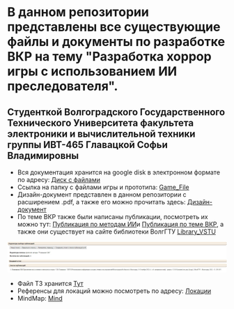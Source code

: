 # В данном репозитории представлены все существующие файлы и документы по разработке ВКР на тему "Разработка хоррор игры с использованием ИИ преследователя". 
## Cтуденткой Волгоградского Государственного Технического Университета факультета электроники и вычислительной техники группы ИВТ-465 Главацкой Софьи Владимировны
+ Вся документация хранится на google disk в электронном формате по адресу: [Диск с файлами](https://drive.google.com/drive/folders/1M2DxSfArPNMR7Jf72ocKCYPD0tzLARwo?usp=share_link)
+ Ссылка на папку с файлами игры и прототипа: [Game_File](https://drive.google.com/drive/folders/1WjGYKQFWpgV5GWJhHB97EZZWsGGoGamx?usp=share_link)
+ Дизайн-документ представлен в данном репозитории с расширением .pdf, а также его можно прочитать здесь: [Дизайн-документ](https://docs.google.com/document/d/19EyUOScNxvx73YKZrhxqUZdmNt0Yszb1k2QCXRXGdhg/edit)
+ По теме ВКР также были написаны публикации, посмотреть их можно тут: [Публикация по методам ИИ](https://drive.google.com/drive/folders/1BlTzVMvPBMTL5iG6IhpR2I39A72fqIPY?usp=share_link)и [Публикация по теме ВКР](https://docs.google.com/document/d/1A-xFfwDWKlfuLeDfIVeuFxKRP7KHD8T_4-r33WIfm7U/edit?usp=share_link), а также они существует на сайте библиотеки ВолгГТУ [Library_VSTU](http://library.vstu.ru/publ_2/publ_result.php)

![Публикация](публ.jpg)


+ Файл ТЗ хранится [Тут](https://docs.google.com/document/d/1xZujccvOd6E_w-PFKEx_dJ6zA83LKipU/edit)
+ Референсы для локаций можно посмотреть по адресу: [Локации](https://drive.google.com/drive/folders/1ooyqS_C1eY3pAhUp2gorhiRV9x7Irn5p?usp=share_link)
+ MindMap: [Mind](https://www.mindmeister.com/map/2546883277?t=8XxDIB7JMs)

